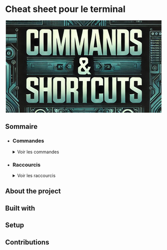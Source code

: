 # Cheat sheet pour le terminal

<p align="center"><img src="assets/img/mainImg.jpg" width="500"/></p>

## Sommaire

- ### Commandes
    <details>
      <summary>Voir les commandes</summary>
      <ul>
        <li><a href="/doc/commands/base-commands.md">Commandes de base</a></li>
        <li><a href="/doc/commands/file-manipulation.md">Manipulation de fichiers</a></li>

                <li><a href="/doc/commands/file-manipulation.md">Manipulation de fichiers</a></li>
                        <li><a href="/doc/commands/file-manipulation.md">Manipulation de fichiers</a></li>
                                <li><a href="/doc/commands/file-manipulation.md">Manipulation de fichiers</a></li>
      </ul>
    </details>

- ### Raccourcis
    <details>
      <summary>Voir les raccourcis</summary>
      <ul>
        <li><a href="/doc/hotkeys/navigation.md">Navigation</a></li>
        <li><a href="/doc/hotkeys/process-management.md">Gestion des processus</a></li>
      </ul>
    </details>

## About the project

## Built with

## Setup

## Contributions

